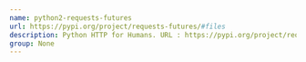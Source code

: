 ```yaml
---
name: python2-requests-futures
url: https://pypi.org/project/requests-futures/#files
description: Python HTTP for Humans. URL : https://pypi.org/project/requests-futures/#files Groups : None
group: None
---
```

